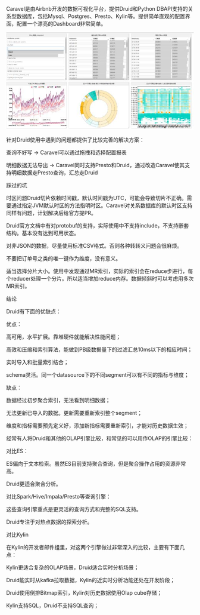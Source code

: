 Caravel是由Airbnb开发的数据可视化平台，提供Druid和Python DBAPI支持的关系型数据库，包括Mysql、Postgres、Presto、Kylin等。提供简单直观的配置界面，配置一个漂亮的Dashboard非常简单。

![](/assets/caravel.png)

针对Druid使用中遇到的问题都提供了比较完善的解决方案：

查询不好写 -&gt; Caravel可以通过拖拽和选择配置报表

明细数据无法导出 -&gt; Caravel同时支持Presto和Druid，通过改造Caravel使其支持明细数据走Presto查询，汇总走Druid

踩过的坑

时区问题Druid切片依赖时间戳，默认时间戳为UTC，可能会导致切片不正确。需要通过指定JVM默认时区的方法指明时区。Caravel对关系数据库的默认时区支持同样有问题，计划解决后给官方提PR。

Druid官方文档中有对protobuf的支持，实际使用中不支持include，不支持嵌套结构。基本没有达到可用状态。

对非JSON的数据，尽量使用标准CSV格式。否则各种转转义问题会很麻烦。

不要把订单号之类的唯一键作为维度，没有意义。

适当选择分片大小。使用中发现通过MR索引，实际的索引会在reduce步进行，每个reducer处理一个分片。所以适当增加reduce内存。数据倾斜时可以考虑用多次MR索引。

结论

Druid有下面的优缺点：

优点：

高可用，水平扩展。靠堆硬件就能解决性能问题；

高效和压缩和索引算法，能做到PB级数据量下的过滤汇总10ms以下的相应时间；

实时导入和批量索引结合；

schema灵活。同一个datasource下的不同segment可以有不同的指标与维度；

缺点：

数据经过初步聚合索引，无法看到明细数据；

无法更新已导入的数据。更新需要重新索引整个segment；

维度和指标需要预先定义好，添加新指标需要重新索引，才能对历史数据生效；

经常有人将Druid和其他的OLAP引擎比较，和常见的可以用作OLAP的引擎比较：

对比ES：

ES偏向于文本检索。虽然ES目前支持聚合查询，但是聚合操作占用的资源非常高。

Druid更适合聚合分析。

对比Spark/Hive/Impala/Presto等查询引擎：

这些查询引擎重点是更灵活的查询方式和完整的SQL支持。

Druid专注于对热点数据的探索分析。

对比Kylin

在Kylin的开发者邮件组里，对这两个引擎做过非常深入的比较，主要有下面几点：

Kylin更适合复杂的OLAP场景，Druid适合实时分析场景；

Druid能实时从kafka拉取数据，Kylin的近实时分析功能还处在开发阶段；

Druid使用倒排Bitmap索引，Kylin对历史数据使用Olap cube存储；

Kylin支持SQL，Druid不支持SQL查询；


